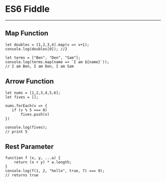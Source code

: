 # ES6 Fiddle

***

## Map Function

```
let doubles = [1,2,3,4].map(v => v+1);
console.log(doubles[0]); //2

let terms = ["Ben", "Den", "Sam"];
console.log(terms.map(name => `I am ${name}`));
// I am Ben, I am Den, I am Sam
```

## Arrow Function

```
let nums = [1,2,3,4,5,6];
let fives = [];

nums.forEach(v => {
   if (v % 5 === 0)
       fives.push(v)
})

console.log(fives);
// print 5
```

## Rest Parameter

```
function f (x, y, ...a) {
    return (x + y) * a.length;
}
console.log(f(1, 2, "hello", true, 7) === 9);
// returns true
```